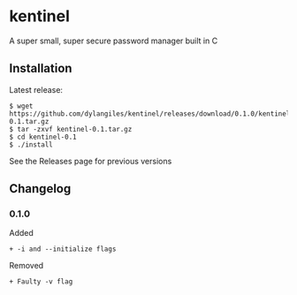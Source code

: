 # kentinel
A super small, super secure password manager built in C


## Installation
Latest release:
``` 
$ wget https://github.com/dylangiles/kentinel/releases/download/0.1.0/kentinel-0.1.tar.gz
$ tar -zxvf kentinel-0.1.tar.gz
$ cd kentinel-0.1
$ ./install
```
See the Releases page for previous versions

## Changelog

### 0.1.0
Added
```
+ -i and --initialize flags
```
Removed
```
+ Faulty -v flag
```

